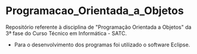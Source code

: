 # Programacao_Orientada_a_Objetos
Repositório referente à disciplina de "Programação Orientada a Objetos" da 3ª fase do Curso Técnico em Informática - SATC.

- Para o desenvolvimento dos programas foi utilizado o software Eclipse.
